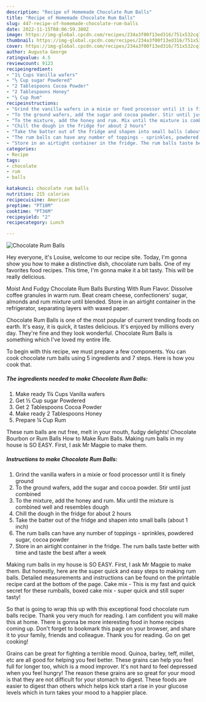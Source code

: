 ```yaml
---
description: "Recipe of Homemade Chocolate Rum Balls"
title: "Recipe of Homemade Chocolate Rum Balls"
slug: 447-recipe-of-homemade-chocolate-rum-balls
date: 2022-11-15T08:06:59.380Z
image: https://img-global.cpcdn.com/recipes/234a3f00f13ed316/751x532cq70/chocolate-rum-balls-recipe-main-photo.jpg
thumbnail: https://img-global.cpcdn.com/recipes/234a3f00f13ed316/751x532cq70/chocolate-rum-balls-recipe-main-photo.jpg
cover: https://img-global.cpcdn.com/recipes/234a3f00f13ed316/751x532cq70/chocolate-rum-balls-recipe-main-photo.jpg
author: Augusta George
ratingvalue: 4.5
reviewcount: 9123
recipeingredient:
- "1¼ Cups Vanilla wafers"
- "½ Cup sugar Powdered"
- "2 Tablespoons Cocoa Powder"
- "2 Tablespoons Honey"
- "¼ Cup Rum"
recipeinstructions:
- "Grind the vanilla wafers in a mixie or food processor until it is finely ground"
- "To the ground wafers, add the sugar and cocoa powder. Stir until just combined"
- "To the mixture, add the honey and rum. Mix until the mixture is combined well and resembles dough"
- "Chill the dough in the fridge for about 2 hours"
- "Take the batter out of the fridge and shapen into small balls (about 1 inch)"
- "The rum balls can have any number of toppings - sprinkles, powdered sugar, cocoa powder"
- "Store in an airtight container in the fridge. The rum balls taste better with time and taste the best after a week"
categories:
- Recipe
tags:
- chocolate
- rum
- balls

katakunci: chocolate rum balls 
nutrition: 215 calories
recipecuisine: American
preptime: "PT10M"
cooktime: "PT36M"
recipeyield: "2"
recipecategory: Lunch

---
```



![Chocolate Rum Balls](https://img-global.cpcdn.com/recipes/234a3f00f13ed316/751x532cq70/chocolate-rum-balls-recipe-main-photo.jpg)

Hey everyone, it's Louise, welcome to our recipe site. Today, I'm gonna show you how to make a distinctive dish, chocolate rum balls. One of my favorites food recipes. This time, I'm gonna make it a bit tasty. This will be really delicious.

Moist And Fudgy Chocolate Rum Balls Bursting With Rum Flavor. Dissolve coffee granules in warm rum. Beat cream cheese, confectioners&#39; sugar, almonds and rum mixture until blended. Store in an airtight container in the refrigerator, separating layers with waxed paper.

Chocolate Rum Balls is one of the most popular of current trending foods on earth. It's easy, it is quick, it tastes delicious. It's enjoyed by millions every day. They're fine and they look wonderful. Chocolate Rum Balls is something which I've loved my entire life.


To begin with this recipe, we must prepare a few components. You can cook chocolate rum balls using 5 ingredients and 7 steps. Here is how you cook that.

<!--inarticleads1-->

##### The ingredients needed to make Chocolate Rum Balls:

1. Make ready 1¼ Cups Vanilla wafers
1. Get ½ Cup sugar Powdered
1. Get 2 Tablespoons Cocoa Powder
1. Make ready 2 Tablespoons Honey
1. Prepare ¼ Cup Rum


These rum balls are nut free, melt in your mouth, fudgy delights! Chocolate Bourbon or Rum Balls How to Make Rum Balls. Making rum balls in my house is SO EASY. First, I ask Mr Magpie to make them. 

<!--inarticleads2-->

##### Instructions to make Chocolate Rum Balls:

1. Grind the vanilla wafers in a mixie or food processor until it is finely ground
1. To the ground wafers, add the sugar and cocoa powder. Stir until just combined
1. To the mixture, add the honey and rum. Mix until the mixture is combined well and resembles dough
1. Chill the dough in the fridge for about 2 hours
1. Take the batter out of the fridge and shapen into small balls (about 1 inch)
1. The rum balls can have any number of toppings - sprinkles, powdered sugar, cocoa powder
1. Store in an airtight container in the fridge. The rum balls taste better with time and taste the best after a week


Making rum balls in my house is SO EASY. First, I ask Mr Magpie to make them. But honestly, here are the super quick and easy steps to making rum balls. Detailed measurements and instructions can be found on the printable recipe card at the bottom of the page. Cake mix - This is my fast and quick secret for these rumballs, boxed cake mix - super quick and still super tasty! 

So that is going to wrap this up with this exceptional food chocolate rum balls recipe. Thank you very much for reading. I am confident you will make this at home. There is gonna be more interesting food in home recipes coming up. Don't forget to bookmark this page on your browser, and share it to your family, friends and colleague. Thank you for reading. Go on get cooking!

Grains can be great for fighting a terrible mood. Quinoa, barley, teff, millet, etc are all good for helping you feel better. These grains can help you feel full for longer too, which is a mood improver. It's not hard to feel depressed when you feel hungry! The reason these grains are so great for your mood is that they are not difficult for your stomach to digest. These foods are easier to digest than others which helps kick start a rise in your glucose levels which in turn takes your mood to a happier place.
